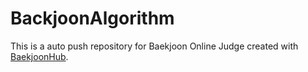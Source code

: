 # BackjoonAlgorithm
This is a auto push repository for Baekjoon Online Judge created with [BaekjoonHub](https://github.com/BaekjoonHub/BaekjoonHub).
